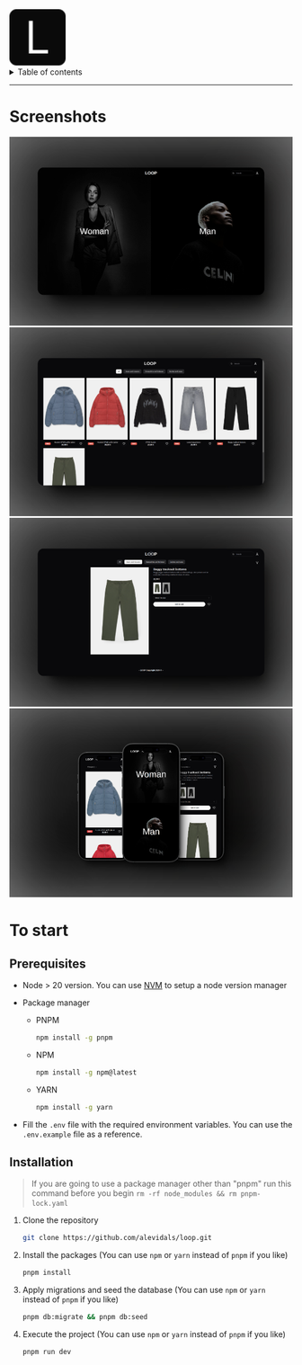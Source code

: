 <img src="./assets/icon.png" alt="drawing" width="100"/>

<details>
<summary>Table of contents</summary>

- [Screenshots](#screenshots)
- [To start](#to-start)
  - [Prerequisites](#prerequisites)
  - [Installation](#installation)

</details>

----

# Screenshots

![Desktop screenshot 1](./assets/desktop-index.png)
![Desktop screenshot 2](./assets/desktop-products.png)
![Desktop screenshot 3](./assets/desktop-product.png)
![Mobile screenshot](./assets/mobile.png)

# To start

## Prerequisites

- Node > 20 version. You can use [NVM](https://github.com/nvm-sh/nvm?tab=readme-ov-file#installing-and-updating) to setup a node version manager

- Package manager
  - PNPM
    ```sh
    npm install -g pnpm
    ```

  - NPM
    ```sh
    npm install -g npm@latest
    ```

  - YARN
    ```sh
    npm install -g yarn
    ```

- Fill the `.env` file with the required environment variables. You can use the `.env.example` file as a reference.

## Installation  

> If you are going to use a package manager other than "pnpm" run this command before you begin `rm -rf node_modules && rm pnpm-lock.yaml`

1. Clone the repository
    ```sh
    git clone https://github.com/alevidals/loop.git
    ```

2. Install the packages (You can use `npm` or `yarn` instead of `pnpm` if you like)
    ```sh
    pnpm install
    ```

3. Apply migrations and seed the database (You can use `npm` or `yarn` instead of `pnpm` if you like)
    ```sh
    pnpm db:migrate && pnpm db:seed
    ```

4. Execute the project (You can use `npm` or `yarn` instead of `pnpm` if you like)
    ```sh
    pnpm run dev
    ```